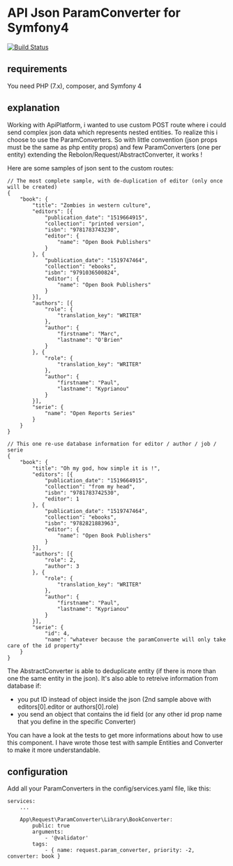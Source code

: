 # API Json ParamConverter for Symfony4

<p align="center">

  [![Build Status](https://travis-ci.org/Rebolon/ApiJsonParamConverterComponent.svg?branch=master)](https://travis-ci.org/Rebolon/php-sf-flex-webpack-encore-vuejs)

</p>

## requirements

You need PHP (7.x), composer, and Symfony 4

## explanation

Working with ApiPlatform, i wanted to use custom POST route where i could send complex json data which represents nested entities.
To realize this i choose to use the ParamConverters. So with little convention (json props must be the same as php entity props)
and few ParamConverters (one per entity) extending the Rebolon/Request/AbstractConverter, it works !

Here are some samples of json sent to the custom routes:

```
// The most complete sample, with de-duplication of editor (only once will be created)
{
    "book": {
        "title": "Zombies in western culture",
        "editors": [{
            "publication_date": "1519664915", 
            "collection": "printed version", 
            "isbn": "9781783743230", 
            "editor": {
                "name": "Open Book Publishers"
            }
        }, {
            "publication_date": "1519747464", 
            "collection": "ebooks", 
            "isbn": "9791036500824", 
            "editor": {
                "name": "Open Book Publishers"
            }
        }],
        "authors": [{
            "role": {
                "translation_key": "WRITER"
            }, 
            "author": {
                "firstname": "Marc", 
                "lastname": "O'Brien"
            }
        }, {
            "role": {
                "translation_key": "WRITER"
            }, 
            "author": {
                "firstname": "Paul", 
                "lastname": "Kyprianou"
            }
        }],
        "serie": {
            "name": "Open Reports Series"
        }
    }
}

// This one re-use database information for editor / author / job / serie
{
    "book": {
        "title": "Oh my god, how simple it is !",
        "editors": [{
            "publication_date": "1519664915", 
            "collection": "from my head", 
            "isbn": "9781783742530", 
            "editor": 1
        }, {
            "publication_date": "1519747464", 
            "collection": "ebooks", 
            "isbn": "9782821883963", 
            "editor": {
                "name": "Open Book Publishers"
            }
        }],
        "authors": [{
            "role": 2, 
            "author": 3
        }, {
            "role": {
                "translation_key": "WRITER"
            }, 
            "author": {
                "firstname": "Paul", 
                "lastname": "Kyprianou"
            }
        }],
        "serie": {
            "id": 4,
            "name": "whatever because the paramConverte will only take care of the id property"
    }
}
```

The AbstractConverter is able to deduplicate entity (if there is more than one the same entity in the json). It's also able to
retreive information from database if:
 * you put ID instead of object inside the json (2nd sample above with editors[0].editor or authors[0].role)
 * you send an object that contains the id field (or any other id prop name that you define in the specific Converter)

You can have a look at the tests to get more informations about how to use this component. I have wrote those test with 
sample Entities and Converter to make it more understandable.

## configuration

Add all your ParamConverters in the config/services.yaml file, like this:

```
services:
    ...
    
    App\Request\ParamConverter\Library\BookConverter:
        public: true
        arguments:
            - '@validator'
        tags:
            - { name: request.param_converter, priority: -2, converter: book }
```
